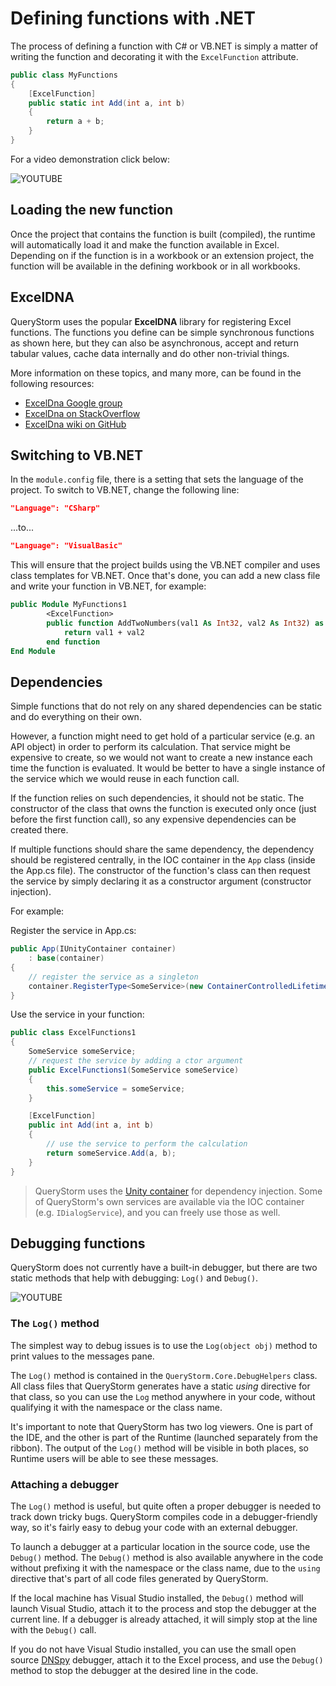 # Defining functions with .NET

The process of defining a function with C# or VB.NET is simply a matter of writing the function and decorating it with the `ExcelFunction` attribute.

```csharp
public class MyFunctions
{
	[ExcelFunction]
	public static int Add(int a, int b)
	{
		return a + b;
	}
}
```

For a video demonstration click below:

![YOUTUBE](emcyyiVUYSk)

## Loading the new function

Once the project that contains the function is built (compiled), the runtime will automatically load it and make the function available in Excel. Depending on if the function is in a workbook or an extension project, the function will be available in the defining workbook or in all workbooks.

## ExcelDNA

QueryStorm uses the popular **ExcelDNA** library for registering Excel functions. The functions you define can be simple synchronous functions as shown here, but they can also be asynchronous, accept and return tabular values, cache data internally and do other non-trivial things.

More information on these topics, and many more, can be found in the following resources:

- [ExcelDna Google group](https://groups.google.com/g/exceldna/)
- [ExcelDna on StackOverflow](https://stackoverflow.com/questions/tagged/excel-dna)
- [ExcelDna wiki on GitHub](https://github.com/Excel-DNA/ExcelDna/wiki)

## Switching to VB.NET

In the `module.config` file, there is a setting that sets the language of the project. To switch to VB.NET, change the following line:

```json
"Language": "CSharp"
```

...to...

```json
"Language": "VisualBasic"
```

This will ensure that the project builds using the VB.NET compiler and uses class templates for VB.NET. Once that's done, you can add a new class file and write your function in VB.NET, for example:

```vb
public Module MyFunctions1
        <ExcelFunction>
        public function AddTwoNumbers(val1 As Int32, val2 As Int32) as int32
            return val1 + val2
        end function
End Module
```

## Dependencies

Simple functions that do not rely on any shared dependencies can be static and do everything on their own.

However, a function might need to get hold of a particular service (e.g. an API object) in order to perform its calculation. That service might be expensive to create, so we would not want to create a new instance each time the function is evaluated. It would be better to have a single instance of the service which we would reuse in each function call.

If the function relies on such dependencies, it should not be static. The constructor of the class that owns the function is executed only once (just before the first function call), so any expensive dependencies can be created there.

If multiple functions should share the same dependency, the dependency should be registered centrally, in the IOC container in the `App` class (inside the App.cs file). The constructor of the function's class can then request the service by simply declaring it as a constructor argument (constructor injection).

For example:

Register the service in App.cs:

```csharp
public App(IUnityContainer container)
	: base(container)
{
	// register the service as a singleton
    container.RegisterType<SomeService>(new ContainerControlledLifetimeManager());
}
```

Use the service in your function:

```csharp
public class ExcelFunctions1
{
	SomeService someService;
	// request the service by adding a ctor argument
	public ExcelFunctions1(SomeService someService)
	{
		this.someService = someService;
	}

	[ExcelFunction]
	public int Add(int a, int b)
	{
		// use the service to perform the calculation
		return someService.Add(a, b);
	}
}
```

> QueryStorm uses the [Unity container](http://unitycontainer.org/articles/introduction.html) for dependency injection. Some of QueryStorm's own services are available via the IOC container (e.g. `IDialogService`), and you can freely use those as well.

## Debugging functions

QueryStorm does not currently have a built-in debugger, but there are two static methods that help with debugging: `Log()` and `Debug()`.

![YOUTUBE](zqPGuJoD5DM)

### The `Log()` method

The simplest way to debug issues is to use the `Log(object obj)` method to print values to the messages pane.

The `Log()` method is contained in the `QueryStorm.Core.DebugHelpers` class. All class files that QueryStorm generates have a static *using* directive for that class, so you can use the `Log` method anywhere in your code, without qualifying it with the namespace or the class name.  

It's important to note that QueryStorm has two log viewers. One is part of the IDE, and the other is part of the Runtime (launched separately from the ribbon). The output of the `Log()` method will be visible in both places, so Runtime users will be able to see these messages.

### Attaching a debugger

The `Log()` method is useful, but quite often a proper debugger is needed to track down tricky bugs. QueryStorm compiles code in a debugger-friendly way, so it's fairly easy to debug your code with an external debugger.

To launch a debugger at a particular location in the source code, use the `Debug()` method. The `Debug()` method is also available anywhere in the code without prefixing it with the namespace or the class name, due to the `using` directive that's part of all code files generated by QueryStorm.

If the local machine has Visual Studio installed, the `Debug()` method will launch Visual Studio, attach it to the process and stop the debugger at the current line. If a debugger is already attached, it will simply stop at the line with the `Debug()` call.

If you do not have Visual Studio installed, you can use the small open source [DNSpy](https://github.com/0xd4d/dnSpy) debugger, attach it to the Excel process, and use the `Debug()` method to stop the debugger at the desired line in the code.
